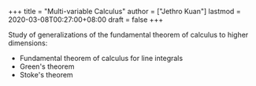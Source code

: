 +++
title = "Multi-variable Calculus"
author = ["Jethro Kuan"]
lastmod = 2020-03-08T00:27:00+08:00
draft = false
+++

Study of generalizations of the fundamental theorem of calculus to
higher dimensions:

-   Fundamental theorem of calculus for line integrals
-   Green's theorem
-   Stoke's theorem
